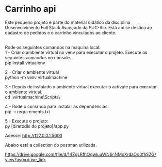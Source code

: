 
# Carrinho api
Este pequeno projeto é parte do material didático da disciplina Desenvolvimento Full Stack Avançado da PUC-Rio. Está api se destina ao cadastro de pedidos e o carrinho vinculados ao cliente.

<br />Rode os seguintes comandos na maquina local:
<br />1 - Criar o ambiente virtual no venv para executar o projeto. Execute os seguintes comandos no console.
<br /> pip install virtualenv

2 - Criar o ambiente virtual
<br /> python -m venv virtualmachine

3 - Depois de instalado o ambiente virtual executar o activate para executar o ambiente virtual.
<br /> cd .\virtualmachine\Scripts\ 

4 - Rode o comando para instalar as dependências
<br /> pip -r requirements.txt

5 - Execute o projeto:
<br /> py [diretódio do projeto]/app.py

Acesse: http://127.0.0.1:5003

Abaixo está a collection do postman utilizada.

https://drive.google.com/file/d/14ZgLRfhQqwIuuWN6nNMoXrdaOo0fhSZG/view?usp=drive_link














